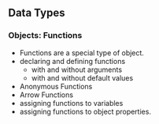 ## Data Types
### Objects: Functions
* Functions are a special type of object.
* declaring and defining functions
  * with and without arguments
  * with and without default values
* Anonymous Functions
* Arrow Functions
* assigning functions to variables
* assigning functions to object properties.